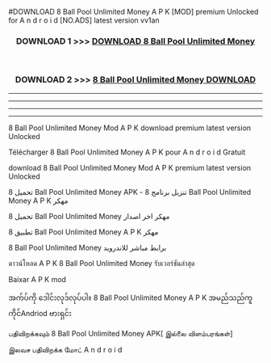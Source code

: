 #DOWNLOAD 8 Ball Pool Unlimited Money  A P K [MOD] premium Unlocked for A n d r o i d [NO.ADS] latest version vv1an



<div align="center">

<h3>DOWNLOAD 1 >>> <a href="https://teeasianyam.web.app?sq=8 Ball Pool Unlimited Money ">DOWNLOAD 8 Ball Pool Unlimited Money  </a></h3><br>

<h3>DOWNLOAD 2 >>> <a href="https://teeasianyam.web.app?sq=8 Ball Pool Unlimited Money  ">8 Ball Pool Unlimited Money   DOWNLOAD </a></h3>

</div>


----------------------------------------------------------

----------------------------------------------------------

----------------------------------------------------------

----------------------------------------------------------


8 Ball Pool Unlimited Money   Mod A P K download premium latest version Unlocked

Télécharger 8 Ball Pool Unlimited Money   A P K pour A n d r o i d Gratuit

download 8 Ball Pool Unlimited Money   Mod A P K premium latest version Unlocked

تحميل 8 Ball Pool Unlimited Money   APK - تنزيل برنامج 8 Ball Pool Unlimited Money   A P K مهكر

تحميل 8 Ball Pool Unlimited Money   مهكر اخر اصدار

تطبيق 8 Ball Pool Unlimited Money   A P K مهكر

8 Ball Pool Unlimited Money   برابط مباشر للاندرويد

ดาวน์โหลด A P K 8 Ball Pool Unlimited Money   รับเวอร์ชันล่าสุด

Baixar A P K mod

အက်ပ်ကို ဒေါင်းလုဒ်လုပ်ပါ။ 8 Ball Pool Unlimited Money   A P K အမည်သည်ကူကိုင်Andriod ဗားရှင်း

பதிவிறக்கவும் 8 Ball Pool Unlimited Money   APK[ இல்லை விளம்பரங்கள்] 
 
இலவச பதிவிறக்க மோட் A n d r o i d



